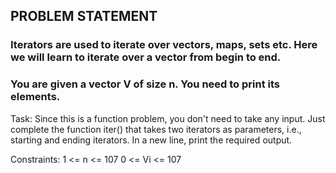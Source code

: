 ## PROBLEM STATEMENT
### Iterators are used to iterate over vectors, maps, sets etc. Here we will learn to iterate over a vector from begin to end.
### You are given a vector V of size n. You need to print its elements.


Task:
Since this is a function problem, you don't need to take any input. Just complete the function iter() that takes two iterators as parameters, i.e., starting and ending iterators. In a new line, print the required output.

Constraints:
1 <= n <= 107
0 <= Vi <= 107

 
